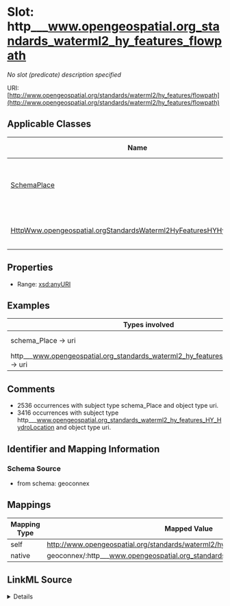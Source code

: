 

# Slot: http___www.opengeospatial.org_standards_waterml2_hy_features_flowpath


_No slot (predicate) description specified_





URI: [http://www.opengeospatial.org/standards/waterml2/hy_features/flowpath](http://www.opengeospatial.org/standards/waterml2/hy_features/flowpath)



<!-- no inheritance hierarchy -->





## Applicable Classes

| Name | Description | Modifies Slot |
| --- | --- | --- |
| [SchemaPlace](../classes/SchemaPlace.md) | Entities that have a somewhat fixed, physical extension |  no  |
| [HttpWww.opengeospatial.orgStandardsWaterml2HyFeaturesHYHydroLocation](../classes/HttpWww.opengeospatial.orgStandardsWaterml2HyFeaturesHYHydroLocation.md) | No class (type) description specified |  no  |







## Properties

* Range: [xsd:anyURI](xsd:anyURI)






## Examples

| Types involved | Subject | Predicate | Object |
| --- | --- | --- | --- |
| schema_Place → uri | https://geoconnex.us/ca-gage-assessment/gages/09423350 | http://www.opengeospatial.org/standards/waterml2/hy_features/flowpath | https://geoconnex.us/nhdplusv2/comid/10017314 |
| http___www.opengeospatial.org_standards_waterml2_hy_features_HY_HydroLocation → uri | https://geoconnex.us/ornl/hydrosource/dams/1 | http://www.opengeospatial.org/standards/waterml2/hy_features/flowpath | https://geoconnex.us/nhdplusv2/comid/NA |


## Comments

* 2536 occurrences with subject type schema_Place and object type uri.
* 3416 occurrences with subject type http___www.opengeospatial.org_standards_waterml2_hy_features_HY_HydroLocation and object type uri.

## Identifier and Mapping Information







### Schema Source


* from schema: geoconnex




## Mappings

| Mapping Type | Mapped Value |
| ---  | ---  |
| self | http://www.opengeospatial.org/standards/waterml2/hy_features/flowpath |
| native | geoconnex/:http___www.opengeospatial.org_standards_waterml2_hy_features_flowpath |




## LinkML Source

<details>
```yaml
name: http___www.opengeospatial.org_standards_waterml2_hy_features_flowpath
description: No slot (predicate) description specified
comments:
- 2536 occurrences with subject type schema_Place and object type uri.
- 3416 occurrences with subject type http___www.opengeospatial.org_standards_waterml2_hy_features_HY_HydroLocation
  and object type uri.
examples:
- description: schema_Place → uri
  object:
    example_object: https://geoconnex.us/nhdplusv2/comid/10017314
    example_predicate: http://www.opengeospatial.org/standards/waterml2/hy_features/flowpath
    example_subject: https://geoconnex.us/ca-gage-assessment/gages/09423350
- description: http___www.opengeospatial.org_standards_waterml2_hy_features_HY_HydroLocation
    → uri
  object:
    example_object: https://geoconnex.us/nhdplusv2/comid/NA
    example_predicate: http://www.opengeospatial.org/standards/waterml2/hy_features/flowpath
    example_subject: https://geoconnex.us/ornl/hydrosource/dams/1
from_schema: geoconnex
rank: 1000
slot_uri: http://www.opengeospatial.org/standards/waterml2/hy_features/flowpath
alias: http___www.opengeospatial.org_standards_waterml2_hy_features_flowpath
domain_of:
- http___www.opengeospatial.org_standards_waterml2_hy_features_HY_HydroLocation
- schema_Place
range: uri

```
</details>
